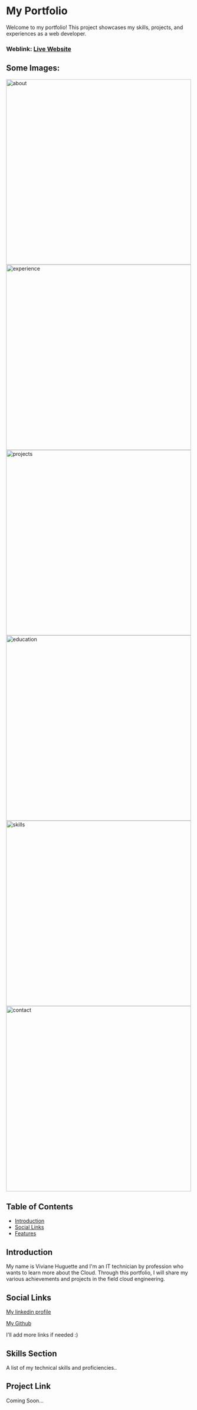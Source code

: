 # My Portfolio
Welcome to my portfolio! This project showcases my skills, projects, and experiences as a web developer.

### Weblink:  [Live Website](https://khugg.github.io/)
## Some Images:

<img  width="501px;" alt="about" src="https://github.com/user-attachments/assets/7e1ed94f-aced-449f-9578-2dcc1b3320fb">
<img width="501px" alt="experience" src="https://github.com/user-attachments/assets/2c44e223-7a0b-4cb2-b360-b1615050ac28">
<img width="501px" alt="projects" src="https://github.com/user-attachments/assets/09a2fe2c-b499-4a6b-a57c-adcd41cb40c2">
<img width="501px" alt="education" src="https://github.com/user-attachments/assets/401b438a-d573-4609-a74f-dfad93dc2784">
<img width="501ox" alt="skills" src="https://github.com/user-attachments/assets/48e210c4-8aa0-4aa9-a20f-e19e0037c6a0">
<img width="501px" alt="contact" src="https://github.com/user-attachments/assets/947223a0-da75-4fcd-bebf-2e2979215744">

## Table of Contents
- [Introduction](#introduction)
- [Social Links](#social-links)
- [Features](#features)

## Introduction
My name is Viviane Huguette and I'm an IT technician by profession who wants to learn more about the Cloud. Through this portfolio, I will share my various achievements and projects in the field cloud engineering.

## Social Links

<!DOCTYPE html>
<html>
<head>
</head>
<body>
   <p><a href="https://www.linkedin.com/feed/">My linkedin profile</a></p>
   <p><a href="https://github.com/">My Github</a></p>
   <p> I'll add more links if needed :)</p>
</body>
</html>


## Skills Section
 A list of my technical skills and proficiencies.. 

## Project Link
 Coming Soon... 
